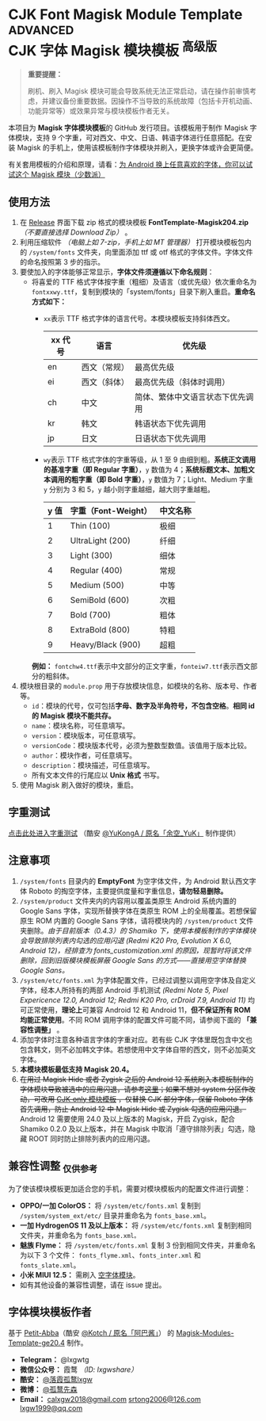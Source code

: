 # CJK Font Magisk Module Template <sup>ADVANCED</sup> </br> CJK 字体 Magisk 模块模板 <sup>高级版</sup>

> **重要提醒：**
>
> 刷机、刷入 Magisk 模块可能会导致系统无法正常启动，请在操作前审慎考虑，并建议备份重要数据。因操作不当导致的系统故障（包括卡开机动画、功能异常等）或效果异常与模块模板作者无关。

本项目为 **Magisk 字体模块模板**的 GitHub 发行项目。该模板用于制作 Magisk 字体模块，支持 9 个字重，可对西文、中文、日语、韩语字体进行任意搭配。在安装 Magisk 的手机上，使用该模板制作字体模块并刷入，更换字体或许会更简便。

有关套用模板的介绍和原理，请看：[为 Android 换上任意喜欢的字体，你可以试试这个 Magisk 模块（少数派）](https://sspai.com/post/58049)

## 使用方法

1. 在 [Release](https://github.com/lxgw/advanced-cjk-font-magisk-module-template/releases/latest) 界面下载 zip 格式的模块模板 **FontTemplate-Magisk204.zip** *（不要直接选择 Download Zip）* 。
2. 利用压缩软件 *（电脑上如 7-zip，手机上如 MT 管理器）* 打开模块模板包内的 `/system/fonts` 文件夹，向里面添加 ttf 或 otf 格式的字体文件。字体文件的命名按照第 3 步的指示。
3. 要使加入的字体能够正常显示，**字体文件须遵循以下命名规则**：
   - 将喜爱的 TTF 格式字体按字重（粗细）及语言（或优先级）依次重命名为`fontxxwy.ttf`，复制到模块的「system/fonts」目录下刷入重启。**重命名方式如下：**
     - `xx`表示 TTF 格式字体的语言代号。本模块模板支持斜体西文。
   
       | xx 代号 | 语言 | 优先级                           |
       | ------- | ---- | -------------------------------- |
       | en   | 西文（常规） | 最高优先级                       |
       | ei   | 西文（斜体） | 最高优先级（斜体时调用）         |
       | ch      | 中文 | 简体、繁体中文语言状态下优先调用 |
       | kr      | 韩文 | 韩语状态下优先调用               |
       | jp      | 日文 | 日语状态下优先调用               |
   
     - `wy`表示 TTF 格式字体的字重等级，从 1 至 9 由细到粗。**系统正文调用的基准字重（即 Regular 字重）**，`y` 数值为 4；**系统标题文本、加粗文本调用的粗字重（即 Bold 字重）**，`y` 数值为 7；Light、Medium 字重 `y` 分别为 3 和 5，`y` 越小则字重越细，越大则字重越粗。
   
       | y 值 | 字重（Font-Weight） | 中文名称 |
       | ---- | ------------------- | -------- |
       | 1    | Thin (100)          | 极细     |
       | 2    | UltraLight (200)    | 纤细     |
       | 3    | Light (300)         | 细体     |
       | 4    | Regular (400)       | 常规     |
       | 5    | Medium (500)        | 中等     |
       | 6    | SemiBold (600)      | 次粗     |
       | 7    | Bold (700)          | 粗体     |
       | 8    | ExtraBold (800)     | 特粗     |
       | 9    | Heavy/Black (900)   | 超粗     |
     **例如：** `fontchw4.ttf`表示中文部分的正文字重，`fonteiw7.ttf`表示西文部分的粗斜体。
4. 模块根目录的 `module.prop` 用于存放模块信息，如模块的名称、版本号、作者等。
   - `id`：模块的代号，仅可包括**字母、数字及半角符号，不包含空格**。**相同 id 的 Magisk 模块不能共存。**
   - `name`：模块名称，可任意填写。
   - `version`：模块版本，可任意填写。
   - `versionCode`：模块版本代号，必须为整数型数值。该值用于版本比较。
   - `author`：模块作者，可任意填写。
   - `description`：模块描述，可任意填写。
   - 所有文本文件的行尾应以 **Unix 格式** 书写。
5. 使用 Magisk 刷入做好的模块，重启。

## 字重测试

[点击此处进入字重测试](https://font.yukonga.top/) （酷安 [@YuKongA / 原名「余空_YuK」](https://www.coolapk.com/u/680367) 制作提供）

## 注意事项

1. `/system/fonts` 目录内的 **EmptyFont** 为空字体文件，为 Android 默认西文字体 Roboto 的掏空字体，主要提供度量和字重信息，**请勿轻易删除。**
2. `/system/product` 文件夹内的内容用以覆盖类原生 Android 系统内置的 Google Sans 字体，实现所替换字体在类原生 ROM 上的全局覆盖。若想保留原生 ROM 内置的 Google Sans 字体，请将模块内的 `/system/product` 文件夹删除。*由于目前版本（0.4.3）的 Shamiko 下，使用本模板制作的字体模块会导致排除列表内勾选的应用闪退 (Redmi K20 Pro, Evolution X 6.0, Android 12)，经排查为 fonts_customization.xml 的原因，现暂时将该文件删除，回到旧版模块模板屏蔽 Google Sans 的方式——直接用空字体替换 Google Sans。*
3. `/system/etc/fonts.xml` 为字体配置文件，已经过调整以调用空字体及自定义字体，经本人所持有的两部 Android 手机测试 *(Redmi Note 5, Pixel Expericence 12.0, Android 12; Redmi K20 Pro, crDroid 7.9, Android 11)* 均可正常使用，**理论上**可兼容 Android 12 和 Android 11，**但不保证所有 ROM 均能正常使用**。不同 ROM 调用字体的配置文件可能不同，请参阅下面的 **「兼容性调整」** 。
4. 添加字体时注意各种语言字体的字重对应。若有些 CJK 字体里既包含中文也包含韩文，则不必加韩文字体。若想使用中文字体自带的西文，则不必加英文字体。
5. **本模块模板最低支持 Magisk 20.4。**
6. ~~在用过 Magisk Hide 或者 Zygisk 之后的 Android 12 系统刷入本模板制作的字体模块导致被选中的应用闪退，请参考[这里](https://github.com/lxgw/advanced-cjk-font-magisk-module-template/issues/1#issuecomment-1003711583)；如果不想对 system 分区作改动，可改用 [CJK-only 模块模板](https://github.com/lxgw/cjk-only-font-magisk-module-template/) ，仅替换 CJK 部分字体，保留 Roboto 字体首先调用，防止 Android 12 中 Magisk Hide 或 Zygisk 勾选的应用闪退。~~ Android 12 需要使用 24.0 及以上版本的 Magisk，开启 Zygisk，配合 Shamiko 0.2.0 及以上版本，并在 Magisk 中取消「遵守排除列表」勾选，隐藏 ROOT 同时防止排除列表内的应用闪退。

## 兼容性调整 <sub>仅供参考</sub>

为了使该模块模板更加适合您的手机，需要对模块模板内的配置文件进行调整：

- **OPPO/一加 ColorOS：** 将 `/system/etc/fonts.xml` 复制到 `/system/system_ext/etc/` 目录并重命名为 `fonts_base.xml`。
- **一加 HydrogenOS 11 及以上版本：** 将 `/system/etc/fonts.xml` 复制到相同文件夹，并重命名为 `fonts_base.xml。`
- **魅族 Flyme：** 将 `/system/etc/fonts.xml` 复制 3 份到相同文件夹，并重命名为以下 3 个文件： `fonts_flyme.xml`、`fonts_inter.xml` 和 `fonts_slate.xml`。
- **小米 MIUI 12.5：** 需刷入 [空字体模块](https://www.coolapk.com/feed/29518682?shareKey=NGU4ODM5Yjk3YjZmNjE4OTNiOTQ~&shareUid=633884&shareFrom=com.coolapk.market_11.4.3)。
- 如有其他设备的兼容性调整，请在 issue 提出。

## 字体模块模板作者

基于 [Petit-Abba](https://github.com/Petit-Abba)（酷安 [@Kotch / 原名「阿巴酱」](https://www.coolapk.com/u/1132618)） 的 [Magisk-Modules-Template-ge20.4](https://github.com/Petit-Abba/Magisk-Modules-Template-ge20.4) 制作。

- **Telegram：** @lxgwtg
- **微信公众号：** 霞鹜 *（ID: lxgwshare）*
- **酷安：** [@落霞孤鹜lxgw](https://www.coolapk.com/u/633884)
- **微博：** [@孤鹜先森](https://weibo.com/6624339726)
- **Email：** calxgw2018@gmail.com srtong2006@126.com lxgw1999@qq.com

